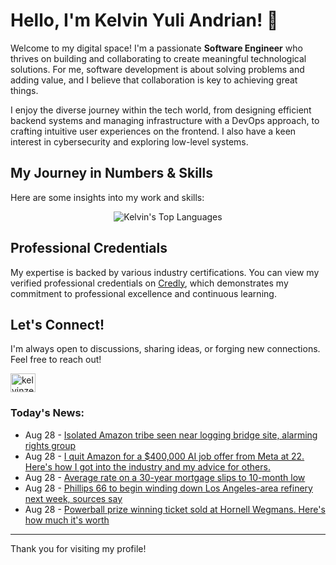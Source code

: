 # Hello, I'm Kelvin Yuli Andrian! 👋

Welcome to my digital space! I'm a passionate **Software Engineer** who thrives on building and collaborating to create meaningful technological solutions. For me, software development is about solving problems and adding value, and I believe that collaboration is key to achieving great things.

I enjoy the diverse journey within the tech world, from designing efficient backend systems and managing infrastructure with a DevOps approach, to crafting intuitive user experiences on the frontend. I also have a keen interest in cybersecurity and exploring low-level systems.

## My Journey in Numbers & Skills

Here are some insights into my work and skills:

<p align="center">
  <img src="https://github-readme-stats.vercel.app/api/top-langs/?username=kelvinzer0&layout=compact&theme=radical" alt="Kelvin's Top Languages" />
</p>

## Professional Credentials

My expertise is backed by various industry certifications. You can view my verified professional credentials on [Credly](https://www.credly.com/users/kelvin-yuli-andrian/badges), which demonstrates my commitment to professional excellence and continuous learning.

## Let's Connect!

I'm always open to discussions, sharing ideas, or forging new connections. Feel free to reach out!

<p align="left">
    <a href="https://linkedin.com/in/kelvinzero" target="blank"><img align="center" src="https://cdn.jsdelivr.net/npm/simple-icons@3.0.1/icons/linkedin.svg" alt="kelvinzero" height="30" width="40" /></a>
</p>

### Today's News:

<!-- feed start -->
- Aug 28 - [Isolated Amazon tribe seen near logging bridge site, alarming rights group](https://www.yahoo.com/news/articles/isolated-amazon-tribe-seen-near-170603449.html)
- Aug 28 - [I quit Amazon for a $400,000 AI job offer from Meta at 22. Here's how I got into the industry and my advice for others.](https://www.yahoo.com/lifestyle/articles/quit-amazon-400-000-ai-164324902.html)
- Aug 28 - [Average rate on a 30-year mortgage slips to 10-month low](https://finance.yahoo.com/news/average-rate-30-mortgage-slips-160323631.html)
- Aug 28 - [Phillips 66 to begin winding down Los Angeles-area refinery next week, sources say](https://finance.yahoo.com/news/phillips-66-begin-winding-down-151846392.html)
- Aug 28 - [Powerball prize winning ticket sold at Hornell Wegmans. Here's how much it's worth](https://www.yahoo.com/news/articles/powerball-prize-winning-ticket-sold-151510684.html)
<!-- feed end -->

---

Thank you for visiting my profile!
